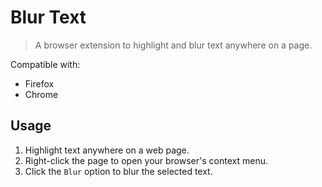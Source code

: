 # Blur Text

> A browser extension to highlight and blur text anywhere on a page.

Compatible with:

- Firefox
- Chrome

## Usage

1. Highlight text anywhere on a web page.
2. Right-click the page to open your browser's context menu.
3. Click the `Blur` option to blur the selected text.